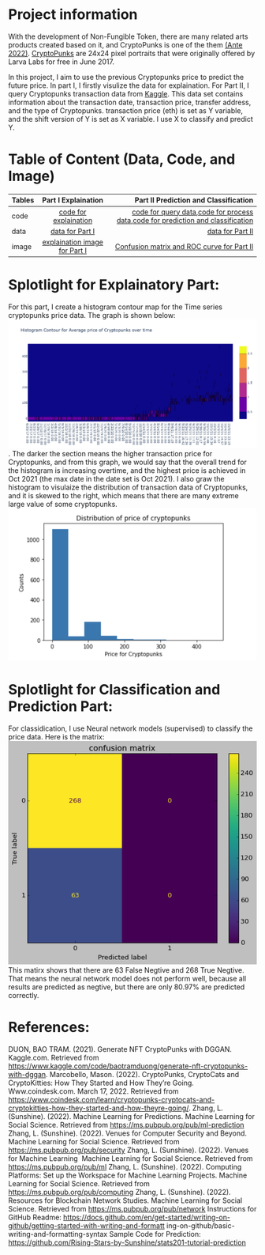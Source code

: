 # Project information
With the development of Non-Fungible Token, there are many related arts products created based on it, and CryptoPunks is one of the them [(Ante 2022)](https://www.tandfonline.com/doi/abs/10.1080/10438599.2022.2119564). [CryptoPunks](https://www.coindesk.com/learn/cryptopunks-cryptocats-and-cryptokitties-how-they-started-and-how-theyre-going/) are 24x24 pixel portraits that were originally offered by Larva Labs for free in June 2017. 

In this project, I aim to use the previous Cryptopunks price to predict the future price. 
In part I, I firstly visulize the data for explaination.
For Part II, I query Cryptopunks transaction data from [Kaggle](https://www.kaggle.com/code/baotramduong/generate-nft-cryptopunks-with-dggan). This data set contains information about the transaction date, transaction price, transfer address, and the type of Cryptopunks. transaction price (eth) is set as Y variable, and the shift version of Y is set as X variable. I use X to classify and predict Y.

# Table of Content (Data, Code, and Image)


| Tables        | Part I Explaination           | Part II Prediction and Classification   |
| ------------- |:-------------:| -----:|
| code        | [code for explaination](https://github.com/SunYutongAmber/portfolio/blob/main/Problem_set2/code/Explanatory_Cryptopunks_Data_Analysis.ipynb) | [code for query data](https://github.com/SunYutongAmber/portfolio/blob/main/Problem_set2/code/Query_CryptoPunks_Data_yutong_sun.ipynb),[code for process data](https://github.com/SunYutongAmber/portfolio/blob/main/Problem_set2/code/Process_Cryptopunk_Data_Prepare_X_and_Y_for_Classification_and_Regressions.ipynb),[code for prediction and classification](https://github.com/SunYutongAmber/portfolio/blob/main/Problem_set2/code/Analyze_Cryptopunks_Data_Machine_Learning_for_Predicting_Market_Congestion.ipynb) |
| data        | [data for Part I](https://github.com/SunYutongAmber/portfolio/blob/main/Problem_set2/data/queried_cryptopunks_data.csv)      |   [data for Part II](https://github.com/SunYutongAmber/portfolio/tree/main/Problem_set2/data) |
| image      | [explaination image for Part I](https://github.com/SunYutongAmber/portfolio/blob/main/Problem_set2/image/Histogram_Contour%20plot%20for%20Cryptopunks%20average%20price.png)     |  [Confusion matrix and ROC curve for Part II](https://github.com/SunYutongAmber/portfolio/tree/main/Problem_set2/image) |


# Splotlight for Explainatory Part:
For this part, I create a histogram contour map for the Time series cryptopunks price data. The graph is shown below:
![image](https://github.com/SunYutongAmber/portfolio/blob/main/Problem_set2/image/Histogram_Contour%20plot%20for%20Cryptopunks%20average%20price.png). The darker the section means the higher transaction price for Cryptopunks, and from this graph, we would say that the overall trend for the histogram is increasing overtime, and the highest price is achieved in Oct 2021 (the max date in the date set is Oct 2021). I also graw the histogram to visulaize the distribution of transaction data of Cryptopunks, and it is skewed to the right, which means that there are many extreme large value of some cryptopunks. ![image](https://github.com/SunYutongAmber/portfolio/blob/main/Problem_set2/image/distribution%20of%20cryptopunks%20price.png)


# Splotlight for Classification and Prediction Part:
For classidication, I use Neural network models (supervised) to classify the price data. Here is the matrix: ![image](https://github.com/SunYutongAmber/portfolio/blob/main/Problem_set2/image/confusion%20matrix%20for%20classification.png)
This matirx shows that there are 63 False Negtive and 268 True Negtive. That means the neural network model does not perform well, because all results are predicted as negtive, but there are only 80.97% are predicted correctly.


# References:
DUON, BAO TRAM. (2021). Generate NFT CryptoPunks with DGGAN. Kaggle.com. Retrieved from 
https://www.kaggle.com/code/baotramduong/generate-nft-cryptopunks-with-dggan.
Marcobello, Mason. (2022). CryptoPunks, CryptoCats and CryptoKitties: How They Started and How They’re Going. Www.coindesk.com. March 17, 2022. Retrieved from https://www.coindesk.com/learn/cryptopunks-cryptocats-and-cryptokitties-how-they-started-and-how-theyre-going/.
Zhang, L. (Sunshine). (2022). Machine Learning for Predictions. Machine Learning for Social
Science. Retrieved from https://ms.pubpub.org/pub/ml-prediction
Zhang, L. (Sunshine). (2022). Venues for Computer Security and Beyond. Machine Learning for
Social Science. Retrieved from https://ms.pubpub.org/pub/security
Zhang, L. (Sunshine). (2022). Venues for Machine Learning&nbsp; Machine Learning for
Social Science. Retrieved from https://ms.pubpub.org/pub/ml
Zhang, L. (Sunshine). (2022). Computing Platforms: Set up the Workspace for Machine
Learning Projects. Machine Learning for Social Science. Retrieved from
https://ms.pubpub.org/pub/computing
Zhang, L. (Sunshine). (2022). Resources for Blockchain Network Studies. Machine Learning for
Social Science. Retrieved from https://ms.pubpub.org/pub/network
Instructions for GitHub Readme:
https://docs.github.com/en/get-started/writing-on-github/getting-started-with-writing-and-formatt
ing-on-github/basic-writing-and-formatting-syntax
Sample Code for Prediction:
https://github.com/Rising-Stars-by-Sunshine/stats201-tutorial-prediction
